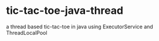 # tic-tac-toe-java-thread
a thread based tic-tac-toe in java using ExecutorService and ThreadLocalPool
